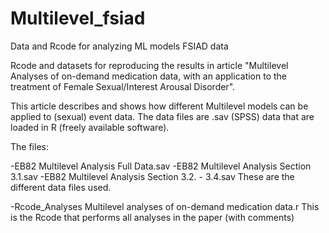 # Multilevel_fsiad
Data and Rcode for analyzing ML models FSIAD data

Rcode and datasets for reproducing the results in article "Multilevel Analyses of on-demand medication data, with an application to the treatment of Female Sexual/Interest Arousal Disorder". 

This article describes and shows how different Multilevel models can be applied to (sexual) event data.
The data files are .sav (SPSS) data that are loaded in R (freely available software). 

The files:

-EB82 Multilevel Analysis Full Data.sav
-EB82 Multilevel Analysis Section 3.1.sav
-EB82 Multilevel Analysis Section 3.2. - 3.4.sav
These are the different data files used. 

-Rcode_Analyses Multilevel analyses of on-demand medication data.r
This is the Rcode that performs all analyses in the paper (with comments)
